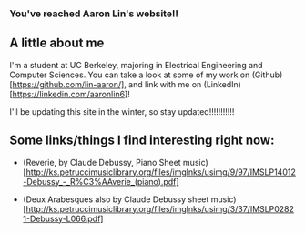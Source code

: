 ### You've reached Aaron Lin's website!!
## A little about me
  I'm a student at UC Berkeley, majoring in Electrical Engineering and Computer Sciences. You can take a look at some of my work on (Github)[https://github.com/lin-aaron/], and link with me on (LinkedIn)[https://linkedin.com/aaronlin6]! 

I'll be updating this site in the winter, so stay updated!!!!!!!!!!!

## Some links/things I find interesting right now:
* (Reverie, by Claude Debussy, Piano Sheet music)[http://ks.petruccimusiclibrary.org/files/imglnks/usimg/9/97/IMSLP14012-Debussy_-_R%C3%AAverie_(piano).pdf] 

* (Deux Arabesques also by Claude Debussy sheet music)[http://ks.petruccimusiclibrary.org/files/imglnks/usimg/3/37/IMSLP02821-Debussy-L066.pdf]
